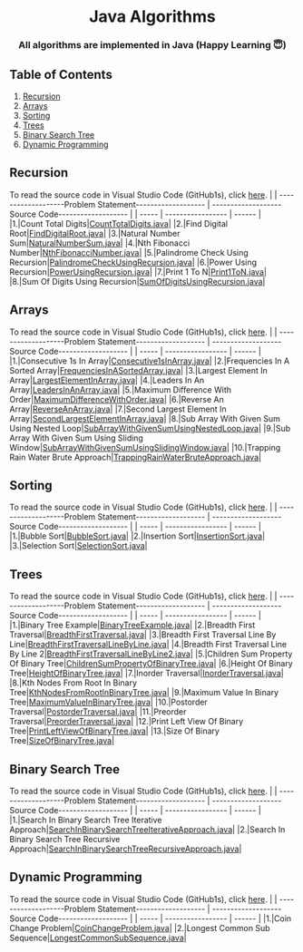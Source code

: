<h1 align="center">
  Java Algorithms 
  <br>
</h1>

<h3 align="center">All algorithms are implemented in Java (Happy Learning 😇)</h3>

## Table of Contents ##
1. [Recursion](#Recursion)
2. [Arrays](#Arrays)
3. [Sorting](#Sorting)
4. [Trees](#Trees)
5. [Binary Search Tree](#Binary-Search-Tree)
6. [Dynamic Programming](#Dynamic-Programming)


## Recursion ##

To read the source code in Visual Studio Code (GitHub1s), click [here](https://github1s.com/pwnmahto/java-algorithms/blob/main/src/main/java/com/algorithms/recursion/CountTotalDigits.java).
|  | -------------------Problem Statement------------------- | -------------------Source Code------------------- |
| ----- | ----------------- | ------ |
|1.|Count Total Digits|[CountTotalDigits.java](https://github.com/pwnmahto/java-algorithms/blob/main/src/main/java/com/algorithms/recursion/CountTotalDigits.java)|
|2.|Find Digital Root|[FindDigitalRoot.java](https://github.com/pwnmahto/java-algorithms/blob/main/src/main/java/com/algorithms/recursion/FindDigitalRoot.java)|
|3.|Natural Number Sum|[NaturalNumberSum.java](https://github.com/pwnmahto/java-algorithms/blob/main/src/main/java/com/algorithms/recursion/NaturalNumberSum.java)|
|4.|Nth Fibonacci Number|[NthFibonacciNumber.java](https://github.com/pwnmahto/java-algorithms/blob/main/src/main/java/com/algorithms/recursion/NthFibonacciNumber.java)|
|5.|Palindrome Check Using Recursion|[PalindromeCheckUsingRecursion.java](https://github.com/pwnmahto/java-algorithms/blob/main/src/main/java/com/algorithms/recursion/PalindromeCheckUsingRecursion.java)|
|6.|Power Using Recursion|[PowerUsingRecursion.java](https://github.com/pwnmahto/java-algorithms/blob/main/src/main/java/com/algorithms/recursion/PowerUsingRecursion.java)|
|7.|Print 1 To N|[Print1ToN.java](https://github.com/pwnmahto/java-algorithms/blob/main/src/main/java/com/algorithms/recursion/Print1ToN.java)|
|8.|Sum Of Digits Using Recursion|[SumOfDigitsUsingRecursion.java](https://github.com/pwnmahto/java-algorithms/blob/main/src/main/java/com/algorithms/recursion/SumOfDigitsUsingRecursion.java)|

## Arrays ##

To read the source code in Visual Studio Code (GitHub1s), click [here](https://github1s.com/pwnmahto/java-algorithms/blob/main/src/main/java/com/algorithms/arrays/Consecutive1sInArray.java).
|  | -------------------Problem Statement------------------- | -------------------Source Code------------------- |
| ----- | ----------------- | ------ |
|1.|Consecutive 1s In Array|[Consecutive1sInArray.java](https://github.com/pwnmahto/java-algorithms/blob/main/src/main/java/com/algorithms/arrays/Consecutive1sInArray.java)|
|2.|Frequencies In A Sorted Array|[FrequenciesInASortedArray.java](https://github.com/pwnmahto/java-algorithms/blob/main/src/main/java/com/algorithms/arrays/FrequenciesInASortedArray.java)|
|3.|Largest Element In Array|[LargestElementInArray.java](https://github.com/pwnmahto/java-algorithms/blob/main/src/main/java/com/algorithms/arrays/LargestElementInArray.java)|
|4.|Leaders In An Array|[LeadersInAnArray.java](https://github.com/pwnmahto/java-algorithms/blob/main/src/main/java/com/algorithms/arrays/LeadersInAnArray.java)|
|5.|Maximum Difference With Order|[MaximumDifferenceWithOrder.java](https://github.com/pwnmahto/java-algorithms/blob/main/src/main/java/com/algorithms/arrays/MaximumDifferenceWithOrder.java)|
|6.|Reverse An Array|[ReverseAnArray.java](https://github.com/pwnmahto/java-algorithms/blob/main/src/main/java/com/algorithms/arrays/ReverseAnArray.java)|
|7.|Second Largest Element In Array|[SecondLargestElementInArray.java](https://github.com/pwnmahto/java-algorithms/blob/main/src/main/java/com/algorithms/arrays/SecondLargestElementInArray.java)|
|8.|Sub Array With Given Sum Using Nested Loop|[SubArrayWithGivenSumUsingNestedLoop.java](https://github.com/pwnmahto/java-algorithms/blob/main/src/main/java/com/algorithms/arrays/SubArrayWithGivenSumUsingNestedLoop.java)|
|9.|Sub Array With Given Sum Using Sliding Window|[SubArrayWithGivenSumUsingSlidingWindow.java](https://github.com/pwnmahto/java-algorithms/blob/main/src/main/java/com/algorithms/arrays/SubArrayWithGivenSumUsingSlidingWindow.java)|
|10.|Trapping Rain Water Brute Approach|[TrappingRainWaterBruteApproach.java](https://github.com/pwnmahto/java-algorithms/blob/main/src/main/java/com/algorithms/arrays/TrappingRainWaterBruteApproach.java)|

## Sorting ##

To read the source code in Visual Studio Code (GitHub1s), click [here](https://github1s.com/pwnmahto/java-algorithms/blob/main/src/main/java/com/algorithms/sorting/BubbleSort.java).
|  | -------------------Problem Statement------------------- | -------------------Source Code------------------- |
| ----- | ----------------- | ------ |
|1.|Bubble Sort|[BubbleSort.java](https://github.com/pwnmahto/java-algorithms/blob/main/src/main/java/com/algorithms/sorting/BubbleSort.java)|
|2.|Insertion Sort|[InsertionSort.java](https://github.com/pwnmahto/java-algorithms/blob/main/src/main/java/com/algorithms/sorting/InsertionSort.java)|
|3.|Selection Sort|[SelectionSort.java](https://github.com/pwnmahto/java-algorithms/blob/main/src/main/java/com/algorithms/sorting/SelectionSort.java)|

## Trees ##

To read the source code in Visual Studio Code (GitHub1s), click [here](https://github1s.com/pwnmahto/java-algorithms/blob/main/src/main/java/com/algorithms/trees/BinaryTreeExample.java).
|  | -------------------Problem Statement------------------- | -------------------Source Code------------------- |
| ----- | ----------------- | ------ |
|1.|Binary Tree Example|[BinaryTreeExample.java](https://github.com/pwnmahto/java-algorithms/blob/main/src/main/java/com/algorithms/trees/BinaryTreeExample.java)|
|2.|Breadth First Traversal|[BreadthFirstTraversal.java](https://github.com/pwnmahto/java-algorithms/blob/main/src/main/java/com/algorithms/trees/BreadthFirstTraversal.java)|
|3.|Breadth First Traversal Line By Line|[BreadthFirstTraversalLineByLine.java](https://github.com/pwnmahto/java-algorithms/blob/main/src/main/java/com/algorithms/trees/BreadthFirstTraversalLineByLine.java)|
|4.|Breadth First Traversal Line By Line 2|[BreadthFirstTraversalLineByLine2.java](https://github.com/pwnmahto/java-algorithms/blob/main/src/main/java/com/algorithms/trees/BreadthFirstTraversalLineByLine2.java)|
|5.|Children Sum Property Of Binary Tree|[ChildrenSumPropertyOfBinaryTree.java](https://github.com/pwnmahto/java-algorithms/blob/main/src/main/java/com/algorithms/trees/ChildrenSumPropertyOfBinaryTree.java)|
|6.|Height Of Binary Tree|[HeightOfBinaryTree.java](https://github.com/pwnmahto/java-algorithms/blob/main/src/main/java/com/algorithms/trees/HeightOfBinaryTree.java)|
|7.|Inorder Traversal|[InorderTraversal.java](https://github.com/pwnmahto/java-algorithms/blob/main/src/main/java/com/algorithms/trees/InorderTraversal.java)|
|8.|Kth Nodes From Root In Binary Tree|[KthNodesFromRootInBinaryTree.java](https://github.com/pwnmahto/java-algorithms/blob/main/src/main/java/com/algorithms/trees/KthNodesFromRootInBinaryTree.java)|
|9.|Maximum Value In Binary Tree|[MaximumValueInBinaryTree.java](https://github.com/pwnmahto/java-algorithms/blob/main/src/main/java/com/algorithms/trees/MaximumValueInBinaryTree.java)|
|10.|Postorder Traversal|[PostorderTraversal.java](https://github.com/pwnmahto/java-algorithms/blob/main/src/main/java/com/algorithms/trees/PostorderTraversal.java)|
|11.|Preorder Traversal|[PreorderTraversal.java](https://github.com/pwnmahto/java-algorithms/blob/main/src/main/java/com/algorithms/trees/PreorderTraversal.java)|
|12.|Print Left View Of Binary Tree|[PrintLeftViewOfBinaryTree.java](https://github.com/pwnmahto/java-algorithms/blob/main/src/main/java/com/algorithms/trees/PrintLeftViewOfBinaryTree.java)|
|13.|Size Of Binary Tree|[SizeOfBinaryTree.java](https://github.com/pwnmahto/java-algorithms/blob/main/src/main/java/com/algorithms/trees/SizeOfBinaryTree.java)|

## Binary Search Tree ##

To read the source code in Visual Studio Code (GitHub1s), click [here](https://github1s.com/pwnmahto/java-algorithms/blob/main/src/main/java/com/algorithms/binarysearchtree/SearchInBinarySearchTreeIterativeApproach.java).
|  | -------------------Problem Statement------------------- | -------------------Source Code------------------- |
| ----- | ----------------- | ------ |
|1.|Search In Binary Search Tree Iterative Approach|[SearchInBinarySearchTreeIterativeApproach.java](https://github.com/pwnmahto/java-algorithms/blob/main/src/main/java/com/algorithms/binarysearchtree/SearchInBinarySearchTreeIterativeApproach.java)|
|2.|Search In Binary Search Tree Recursive Approach|[SearchInBinarySearchTreeRecursiveApproach.java](https://github.com/pwnmahto/java-algorithms/blob/main/src/main/java/com/algorithms/binarysearchtree/SearchInBinarySearchTreeRecursiveApproach.java)|

## Dynamic Programming ##

To read the source code in Visual Studio Code (GitHub1s), click [here](https://github1s.com/pwnmahto/java-algorithms/blob/main/src/main/java/com/algorithms/dynamicprogramming/CoinChangeProblem.java).
|  | -------------------Problem Statement------------------- | -------------------Source Code------------------- |
| ----- | ----------------- | ------ |
|1.|Coin Change Problem|[CoinChangeProblem.java](https://github.com/pwnmahto/java-algorithms/blob/main/src/main/java/com/algorithms/dynamicprogramming/CoinChangeProblem.java)|
|2.|Longest Common Sub Sequence|[LongestCommonSubSequence.java](https://github.com/pwnmahto/java-algorithms/blob/main/src/main/java/com/algorithms/dynamicprogramming/LongestCommonSubSequence.java)|


